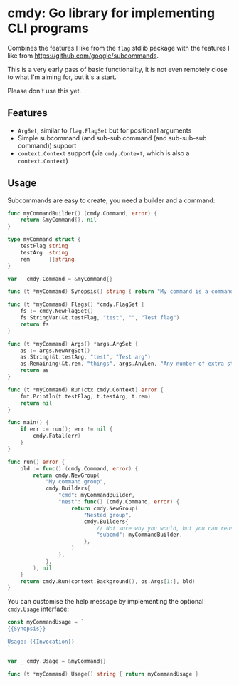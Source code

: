 cmdy: Go library for implementing CLI programs
==============================================

Combines the features I like from the `flag` stdlib package with the features
I like from https://github.com/google/subcommands.

This is a very early pass of basic functionality, it is not even remotely close
to what I'm aiming for, but it's a start.

Please don't use this yet.


Features
--------

- `ArgSet`, similar to `flag.FlagSet` but for positional arguments
- Simple subcommand (and sub-sub command (and sub-sub-sub command)) support
- `context.Context` support (via `cmdy.Context`, which is also a
  `context.Context`)


Usage
-----

Subcommands are easy to create; you need a builder and a command:

```go
func myCommandBuilder() (cmdy.Command, error) {
	return &myCommand{}, nil
}

type myCommand struct {
	testFlag string
	testArg  string
	rem      []string
}

var _ cmdy.Command = &myCommand{}

func (t *myCommand) Synopsis() string { return "My command is a command that does stuff" }

func (t *myCommand) Flags() *cmdy.FlagSet {
	fs := cmdy.NewFlagSet()
	fs.StringVar(&t.testFlag, "test", "", "Test flag")
	return fs
}

func (t *myCommand) Args() *args.ArgSet {
	as := args.NewArgSet()
	as.String(&t.testArg, "test", "Test arg")
	as.Remaining(&t.rem, "things", args.AnyLen, "Any number of extra string arguments.")
	return as
}

func (t *myCommand) Run(ctx cmdy.Context) error {
	fmt.Println(t.testFlag, t.testArg, t.rem)
	return nil
}

func main() {
	if err := run(); err != nil {
		cmdy.Fatal(err)
	}
}

func run() error {
	bld := func() (cmdy.Command, error) {
		return cmdy.NewGroup(
			"My command group",
			cmdy.Builders{
				"cmd": myCommandBuilder,
				"nest": func() (cmdy.Command, error) {
					return cmdy.NewGroup(
						"Nested group",
						cmdy.Builders{
                            // Not sure why you would, but you can reuse builders like this:
							"subcmd": myCommandBuilder,
						},
					)
				},
			},
		), nil
	}
	return cmdy.Run(context.Background(), os.Args[1:], bld)
}
```

You can customise the help message by implementing the optional `cmdy.Usage`
interface:

```go
const myCommandUsage = `
{{Synopsis}}

Usage: {{Invocation}}
`

var _ cmdy.Usage = &myCommand{}

func (t *myCommand) Usage() string { return myCommandUsage }
```
